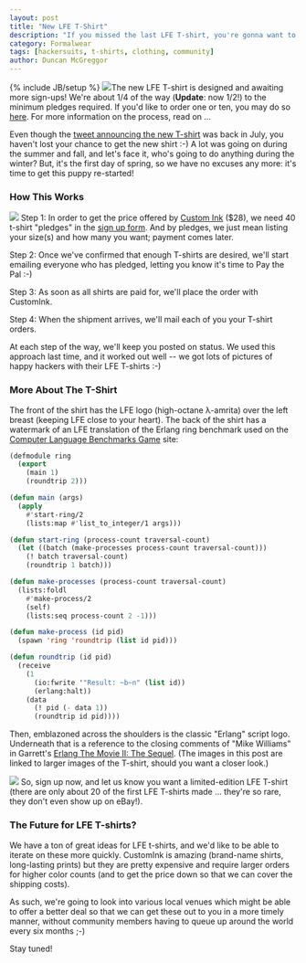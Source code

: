 ```yaml
---
layout: post
title: "New LFE T-Shirt"
description: "If you missed the last LFE T-shirt, you're gonna want to be in line for this one ..."
category: Formalwear
tags: [hackersuits, t-shirts, clothing, community]
author: Duncan McGreggor
---
```

{% include JB/setup %}
<a href="{{ site.base_url }}/assets/images/posts/lfescars2-front-back.png"><img class="left thumb" src="{{ site.base_url }}/assets/images/posts/lfescars2-front-back.png" /></a>The new LFE T-shirt is designed and awaiting more sign-ups! We're about 1/4 of the way (**Update**: now 1/2!) to the minimum pledges required. If you'd like to order one or ten, you may do so <a href="http://www.customink.com/signup/96rbuknu">here</a>. For more information on the process, read on ...

Even though the
<a href="https://twitter.com/oubiwann/status/493803591748968451">tweet
announcing the new T-shirt</a> was back in July, you haven't lost your chance
to get the new shirt :-) A lot was going on during the summer and fall, and
let's face it, who's going to do anything during the winter? But, it's the
first day of spring, so we have no excuses any more: it's time to get this
puppy re-started!

### How This Works

<a href="{{ site.base_url }}/assets/images/posts/lfescars2-front.png"><img class="right medium" src="{{ site.base_url }}/assets/images/posts/lfescars2-front.png" /></a>
Step 1: In order to get the price offered by
<a href="http://www.customink.com/">Custom Ink</a> ($28),
we need 40 t-shirt "pledges" in the <a href="http://www.customink.com/signup/96rbuknu">sign up form</a>.
And by pledges, we
just mean listing your size(s) and how many you want; payment comes later.

Step 2: Once we've confirmed that enough T-shirts are desired, we'll
start emailing everyone who has pledged, letting you know it's time to Pay the
Pal :-)

Step 3: As soon as all shirts are paid for, we'll place the order with CustomInk.

Step 4: When the shipment arrives, we'll mail each of you your T-shirt orders.

At each step of the way, we'll keep you posted on status. We used this approach
last time, and it worked out well -- we got lots of pictures of happy hackers
with their LFE T-shirts :-)

### More About The T-Shirt

The front of the shirt has the LFE logo (high-octane λ-amrita) over the left
breast (keeping LFE close to your heart). The back of the shirt has a watermark
of an LFE translation of the Erlang ring benchmark used on the
<a href="http://benchmarksgame.alioth.debian.org/u32/program.php?test=threadring&lang=hipe&id=1">Computer
Language Benchmarks Game</a> site:

```lisp
(defmodule ring
  (export
    (main 1)
    (roundtrip 2)))

(defun main (args)
  (apply
    #'start-ring/2
    (lists:map #'list_to_integer/1 args)))

(defun start-ring (process-count traversal-count)
  (let ((batch (make-processes process-count traversal-count)))
    (! batch traversal-count)
    (roundtrip 1 batch)))

(defun make-processes (process-count traversal-count)
  (lists:foldl
    #'make-process/2
    (self)
    (lists:seq process-count 2 -1)))

(defun make-process (id pid)
  (spawn 'ring 'roundtrip (list id pid)))

(defun roundtrip (id pid)
  (receive
    (1
      (io:fwrite '"Result: ~b~n" (list id))
      (erlang:halt))
    (data
      (! pid (- data 1))
      (roundtrip id pid))))
```

Then, emblazoned across the shoulders is the
classic "Erlang" script logo. Underneath that is a reference to the closing comments of
"Mike Williams" in Garrett's
<a href="https://www.youtube.com/watch?v=rRbY3TMUcgQ">Erlang The Movie II: The Sequel</a>.
(The images in this post are linked to larger images of the T-shirt, should you
want a closer look.)

<a href="{{ site.base_url }}/assets/images/posts/lfescars2-back.png"><img class="left medium" src="{{ site.base_url }}/assets/images/posts/lfescars2-back.png" /></a>
So, sign up now, and let us know you want a limited-edition LFE T-shirt (there
are only about 20 of the first LFE T-shirts made ... they're so rare, they
don't even show up on eBay!).

### The Future for LFE T-shirts?

We have a ton of great ideas for LFE t-shirts, and we'd like to be able to
iterate on these more quickly. CustomInk is amazing (brand-name shirts,
long-lasting prints) but they are pretty expensive and require larger orders
for higher color counts (and to get the price down so that we can cover the
shipping costs).

As such, we're going to look into various local venues which might be able to
offer a better deal so that we can get these out to you in a more timely
manner, without community members having to queue up around the world every six
months ;-)

Stay tuned!


